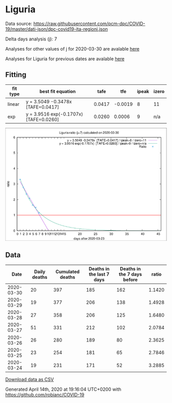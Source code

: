 # Liguria

Data source: https://raw.githubusercontent.com/pcm-dpc/COVID-19/master/dati-json/dpc-covid19-ita-regioni.json

Delta days analysis (j): 7

Analyses for other values of j for 2020-03-30 are avalable [here](../2020-03-30/README.md)

Analyses for Liguria for previous dates are avalable [here](../README.md)

## Fitting 
|fit type|best fit equation|tafe|tfe|ipeak|izero|
|-------|-----|--------|------|---|---|
|linear|y = 3.5049 -0.3478x  [TAFE=0.0417]|0.0417|-0.0019|8|11|
|exp|y = 3.9516 exp(-0.1707x)  [TAFE=0.0260]|0.0260|0.0006|9|n/a|

![Plot](COVID-19_liguria_j7_2020-03-30.png)

## Data
|Date|Daily deaths|Cumulated deaths|Deaths in the last 7 days|Deaths in the 7 days before|ratio|
|----|----------|-----------|-------|--------------------|-----|
|2020-03-30|20|397|185|162|1.1420|
|2020-03-29|19|377|206|138|1.4928|
|2020-03-28|27|358|206|125|1.6480|
|2020-03-27|51|331|212|102|2.0784|
|2020-03-26|26|280|189|80|2.3625|
|2020-03-25|23|254|181|65|2.7846|
|2020-03-24|19|231|171|52|3.2885|

[Download data as CSV](COVID-19_liguria_j7_2020-03-30.csv)

Generated April 14th, 2020 at 19:16:04 UTC+0200 with https://github.com/robianc/COVID-19
